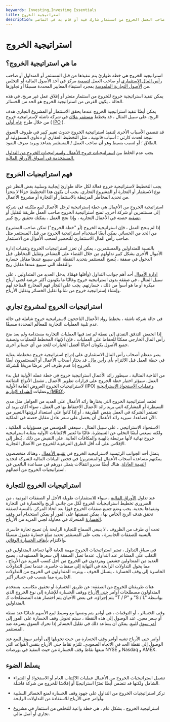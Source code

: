 ```yaml
---
keywords: Investing,Investing Essentials
title: استراتيجية الخروج
description: استراتيجية الخروج هي الطريقة التي يعتزم بها صاحب رأس المال الاستثماري أو صاحب العمل الخروج من استثمار شارك فيه أو قام به في الماضي.
---
```


# استراتيجية الخروج
## ما هي استراتيجية الخروج؟

استراتيجية الخروج هي خطة طوارئ يتم تنفيذها من قبل المستثمر أو المتداول أو صاحب [رأس المال الاستثماري](/venturecapitalist) أو صاحب العمل [لتصفية](/liquidate) مركز في أحد الأصول المالية أو التخلص من [الأصول التجارية الملموسة](/tangibleasset) بمجرد استيفاء المعايير المحددة مسبقًا أو تجاوزها.

يمكن تنفيذ استراتيجية خروج للخروج من استثمار متعثر أو إغلاق عمل غير مربح. في هذه الحالة ، يكون الغرض من استراتيجية الخروج هو الحد من الخسائر.

يمكن أيضًا تنفيذ استراتيجية الخروج عندما يحقق الاستثمار أو المشروع التجاري هدف الربح. على سبيل المثال ، قد يخطط [مستثمر ملاك](/angelinvestor) في شركة ناشئة لإستراتيجية خروج من خلال طرح [عام أولي](/ipo) ( [IPO](/ipo) ).

قد تتضمن الأسباب الأخرى لتنفيذ استراتيجية الخروج حدوث تغيير كبير في ظروف السوق نتيجة لحدث كارثي ؛ أسباب قانونية ، مثل التخطيط العقاري أو دعاوى المسؤولية أو الطلاق ؛ أو لسبب بسيط وهو أن صاحب العمل / المستثمر يتقاعد ويريد صرف النقود.

يجب عدم الخلط بين [استراتيجيات خروج الأعمال واستراتيجيات الخروج من التداول المستخدمة في أسواق الأوراق المالية.](/business-exit-strategy)

## فهم استراتيجيات الخروج

يجب التخطيط لاستراتيجية خروج فعالة لكل حالة طوارئ إيجابية وسلبية بغض النظر عن نوع الاستثمار أو التجارة أو المشروع التجاري. يجب أن يكون هذا التخطيط جزءًا لا يتجزأ من تحديد المخاطر المرتبطة بالاستثمار أو التجارة أو مشروع الأعمال.

استراتيجية الخروج من الأعمال هي خطة إستراتيجية لرجل الأعمال لبيع ملكيته في شركة إلى مستثمرين أو شركة أخرى. تمنح استراتيجية الخروج صاحب العمل طريقة لتقليل أو [تصفية](/liquidate) حصته في الأعمال التجارية ، وإذا نجح العمل ، يمكنك تحقيق ربح كبير.

إذا لم ينجح العمل ، فإن استراتيجية الخروج (أو "خطة الخروج") تمكن صاحب المشروع من الحد من الخسائر. يمكن أيضًا استخدام استراتيجية الخروج من قبل المستثمر مثل صاحب رأس المال الاستثماري للتحضير لسحب الأموال من الاستثمار.

بالنسبة للمتداولين والمستثمرين ، يمكن أن تعزز استراتيجيات الخروج وتقنيات إدارة الأموال الأخرى بشكل كبير تداولهم من خلال القضاء على المشاعر وتقليل المخاطر. قبل الدخول في صفقة ، يُنصح المستثمر بتحديد النقطة التي سيبيع عندها مقابل خسارة والنقطة التي سيبيع عندها مقابل ربح.

[إدارة الأموال](/moneymanagement) أحد أهم جوانب التداول (وأقلها فهمًا). يدخل العديد من المتداولين ، على سبيل المثال ، في صفقة بدون استراتيجية خروج وغالبًا ما يكونون أكثر عرضة لجني أرباح مبكرة أو ما هو أسوأ من ذلك ، خسارتهم. يجب على التجار فهم المخارج المتاحة لهم وإنشاء إستراتيجية خروج من شأنها تقليل الخسائر وتقليل الأرباح.

## استراتيجيات الخروج لمشروع تجاري

في حالة شركة ناشئة ، يخطط رواد الأعمال الناجحون لاستراتيجية خروج شاملة في حالة عدم تلبية العمليات التجارية للمعالم المحددة مسبقًا.

إذا انخفض التدفق النقدي إلى نقطة لم تعد فيها العمليات التجارية مستدامة ولم يعد ضخ رأس المال الخارجي ممكنًا للحفاظ على العمليات ، فإن الإنهاء المخطط للعمليات وتصفية جميع الأصول يكونان أحيانًا أفضل الخيارات للحد من أي خسائر أخرى.

يصر معظم أصحاب رأس المال الاستثماري على إدراج استراتيجية خروج مخططة بعناية في خطة العمل قبل الالتزام بأي [رأس مال](/capital). قد يختار أصحاب الأعمال أو المستثمرون أيضًا الخروج إذا قدم طرف آخر عرضًا مربحًا للشركة.

من الناحية المثالية ، سيطور رائد الأعمال استراتيجية خروج في خطة عمله الأولية قبل بدء العمل. سيؤثر اختيار خطة الخروج على قرارات تطوير الأعمال [.](/exit-option) تشمل الأنواع الشائعة لاستراتيجيات الخروج العروض العامة الأولية (IPO) [وعمليات الاستحواذ الإستراتيجية](/acquisition) وعمليات [الشراء الإدارية (MBO)](/mbo).

تعتمد استراتيجية الخروج التي يختارها رائد الأعمال على العديد من العوامل مثل مدى السيطرة أو المشاركة التي يريد رائد الأعمال الاحتفاظ بها في العمل ، سواء أكان يريد أن تستمر الشركة في العمل بنفس الطريقة ، أو إذا كانوا على استعداد لرؤيتها التغيير من الآن فصاعدا. سيريد رائد الأعمال أن يحصل على سعر عادل مقابل حصته في الملكية.

الاستحواذ الاستراتيجي ، على سبيل المثال ، سيعفي المؤسس من مسؤوليات الملكية ، ولكنه سيعني أيضًا التخلي عن السيطرة. غالبًا ما تُعتبر الاكتتابات الأولية بمثابة استراتيجية خروج نهائية لأنها مرتبطة بالهيبة والمكافآت العالية. على النقيض من ذلك ، يُنظر إلى الإفلاس على أنه أقل الطرق المرغوبة للخروج من الأعمال التجارية.

يتمثل أحد الجوانب الرئيسية لاستراتيجية الخروج في [تقييم الأعمال](/business-valuation) ، وهناك متخصصون يمكنهم مساعدة أصحاب الأعمال (والمشترين) في فحص البيانات المالية للشركة لتحديد [القيمة العادلة](/fairvalue). هناك أيضًا مديرو انتقالات يتمثل دورهم في مساعدة البائعين في استراتيجيات الخروج من أعمالهم.

## استراتيجيات الخروج للتجارة

عند تداول [الأوراق المالية](/security) ، سواء للاستثمارات طويلة الأجل أو الصفقات اليومية ، من الضروري تخطيط استراتيجيات الخروج لكل من جانبي الربح والخسارة في التجارة وتنفيذها بجدية. يجب وضع جميع صفقات الخروج فورًا بعد اتخاذ المركز. بالنسبة لصفقة تحقق هدف الربح الخاص بها ، يمكن تصفيتها على الفور أو يمكن استخدام أمر [وقف الخسارة](/trailingstop) المتحرك في محاولة لجني المزيد من الأرباح.

تحت أي ظرف من الظروف ، لا ينبغي السماح للتجارة الرابحة بأن تصبح تجارة خاسرة. بالنسبة للصفقات الخاسرة ، يجب على المستثمر تحديد مبلغ خسارة مقبول مسبقًا والالتزام [بإيقاف الخسارة الوقائي](/stop-lossorder).

في سياق التداول ، تعتبر استراتيجيات الخروج مهمة للغاية لأنها تساعد المتداولين في التغلب على المشاعر عند التداول. عندما تصل الصفقة إلى سعرها المستهدف ، يصبح العديد من المتداولين جشعين ويترددون في الخروج من أجل كسب المزيد من الأرباح ، مما يحول التداولات الرابحة في النهاية إلى صفقات خاسرة. عندما تصل التداولات الخاسرة إلى وقف الخسارة ، يتسلل الخوف ، ويتردد المتداولون في الخروج من التداولات الخاسرة مما يتسبب في خسائر أكبر.

هناك طريقتان للخروج من الصفقة: عن طريق الخسارة أو تحقيق مكاسب. يستخدم المتداولون مصطلحات أوامر [جني الأرباح](/take-profitorder) ووقف الخسارة للإشارة إلى نوع الخروج الذي يتم إجراؤه. في بعض الأحيان يتم اختصار هذه المصطلحات كـ "T / P" و "S / L" بواسطة المتداولين.

وقف الخسائر ، أو التوقفات ، هي أوامر يتم وضعها مع وسيط لبيع الأسهم تلقائيًا عند نقطة أو سعر معين. عند الوصول إلى هذه النقطة ، سيتم تحويل وقف الخسارة على الفور إلى [أمر سوق](/marketorder) للبيع. يمكن أن يساعد ذلك في تقليل الخسائر إذا تحرك السوق بسرعة ضد المستثمر.

أوامر جني الأرباح تشبه أوامر وقف الخسارة من حيث تحويلها إلى أوامر سوق للبيع عند الوصول إلى نقطة الحد في الاتجاه الصعودي. تلتزم نقاط جني الأرباح بنفس القواعد التي تتبعها نقاط وقف الخسارة من حيث التنفيذ في بورصات NYSE و Nasdaq و AMEX.

## يسلط الضوء

- تشمل استراتيجيات الخروج من الأعمال عمليات الاكتتاب العام أو الاستحواذ أو الشراء الشامل ولكنها قد تتضمن أيضًا تعثرًا استراتيجيًا أو إفلاسًا للخروج من شركة فاشلة.

- تركز استراتيجيات الخروج من التداول على جهود وقف الخسارة لمنع الخسائر السلبية وأوامر جني الأرباح للاستفادة من التداولات الرابحة.

- استراتيجية الخروج ، بشكل عام ، هي خطة واعية للتخلص من استثمار في مشروع تجاري أو أصل مالي.

